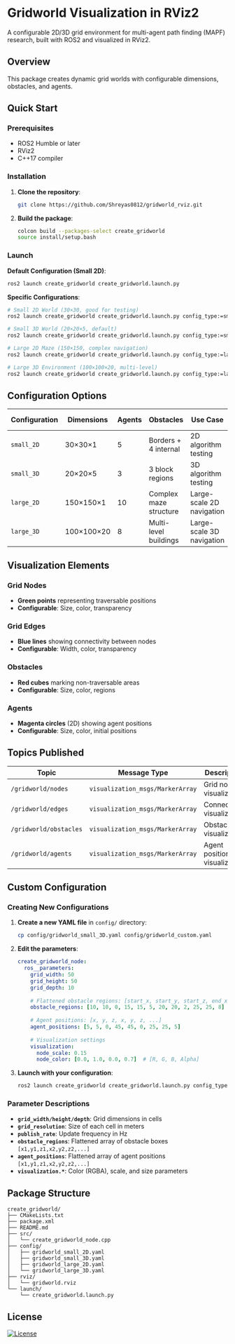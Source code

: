 # Gridworld Visualization in RViz2

A configurable 2D/3D grid environment for multi-agent path finding (MAPF) research, built with ROS2 and visualized in RViz2.

## Overview

This package creates dynamic grid worlds with configurable dimensions, obstacles, and agents.

## Quick Start

### Prerequisites

- ROS2 Humble or later
- RViz2
- C++17 compiler


### Installation

1. **Clone the repository**:
   ```bash
   git clone https://github.com/Shreyas0812/gridworld_rviz.git
   ```

2. **Build the package**:
   ```bash
   colcon build --packages-select create_gridworld
   source install/setup.bash
   ```
   
### Launch

**Default Configuration (Small 2D)**:
```bash
ros2 launch create_gridworld create_gridworld.launch.py
```

**Specific Configurations**:
```bash
# Small 2D World (30×30, good for testing)
ros2 launch create_gridworld create_gridworld.launch.py config_type:=small_2D

# Small 3D World (20×20×5, default)
ros2 launch create_gridworld create_gridworld.launch.py config_type:=small_3D

# Large 2D Maze (150×150, complex navigation)
ros2 launch create_gridworld create_gridworld.launch.py config_type:=large_2D

# Large 3D Environment (100×100×20, multi-level)
ros2 launch create_gridworld create_gridworld.launch.py config_type:=large_3D
```

## Configuration Options

| Configuration | Dimensions | Agents | Obstacles | Use Case | Publish Rate |
|---------------|------------|---------|-----------|----------|--------------|
| `small_2D` | 30×30×1 | 5 | Borders + 4 internal | 2D algorithm testing | 20 Hz |
| `small_3D` | 20×20×5 | 3 | 3 block regions | 3D algorithm testing | 15 Hz |
| `large_2D` | 150×150×1 | 10 | Complex maze structure | Large-scale 2D navigation | 3 Hz |
| `large_3D` | 100×100×20 | 8 | Multi-level buildings | Large-scale 3D navigation | 5 Hz |

## Visualization Elements

### **Grid Nodes**
- **Green points** representing traversable positions
- **Configurable**: Size, color, transparency

### **Grid Edges** 
- **Blue lines** showing connectivity between nodes
- **Configurable**: Width, color, transparency

### **Obstacles**
- **Red cubes** marking non-traversable areas
- **Configurable**: Size, color, regions

### **Agents**
- **Magenta circles** (2D) showing agent positions
- **Configurable**: Size, color, initial positions

## Topics Published

| Topic | Message Type | Description |
|-------|--------------|-------------|
| `/gridworld/nodes` | `visualization_msgs/MarkerArray` | Grid node visualization |
| `/gridworld/edges` | `visualization_msgs/MarkerArray` | Connectivity visualization |
| `/gridworld/obstacles` | `visualization_msgs/MarkerArray` | Obstacle visualization |
| `/gridworld/agents` | `visualization_msgs/MarkerArray` | Agent position visualization |

## Custom Configuration

### Creating New Configurations

1. **Create a new YAML file** in `config/` directory:
   ```bash
   cp config/gridworld_small_3D.yaml config/gridworld_custom.yaml
   ```

2. **Edit the parameters**:
   ```yaml
   create_gridworld_node:
     ros__parameters:
       grid_width: 50
       grid_height: 50
       grid_depth: 10
       
       # Flattened obstacle regions: [start_x, start_y, start_z, end_x, end_y, end_z, ...]
       obstacle_regions: [10, 10, 0, 15, 15, 5, 20, 20, 2, 25, 25, 8]
       
       # Agent positions: [x, y, z, x, y, z, ...]
       agent_positions: [5, 5, 0, 45, 45, 0, 25, 25, 5]
       
       # Visualization settings
       visualization:
         node_scale: 0.15
         node_color: [0.0, 1.0, 0.0, 0.7]  # [R, G, B, Alpha]
   ```

3. **Launch with your configuration**:
   ```bash
   ros2 launch create_gridworld create_gridworld.launch.py config_type:=custom
   ```

### Parameter Descriptions

- **`grid_width/height/depth`**: Grid dimensions in cells
- **`grid_resolution`**: Size of each cell in meters
- **`publish_rate`**: Update frequency in Hz
- **`obstacle_regions`**: Flattened array of obstacle boxes `[x1,y1,z1,x2,y2,z2,...]`
- **`agent_positions`**: Flattened array of agent positions `[x1,y1,z1,x2,y2,z2,...]`
- **`visualization.*`**: Color (RGBA), scale, and size parameters

## Package Structure

```
create_gridworld/
├── CMakeLists.txt
├── package.xml
├── README.md
├── src/
│   └── create_gridworld_node.cpp
├── config/
│   ├── gridworld_small_2D.yaml
│   ├── gridworld_small_3D.yaml
│   ├── gridworld_large_2D.yaml
│   └── gridworld_large_3D.yaml
├── rviz/
│   └── gridworld.rviz
└── launch/
    └── create_gridworld.launch.py
```

## License

[![License](https://img.shields.io/badge/License-MIT-blue.svg)](create_gridworld/LICENSE)


